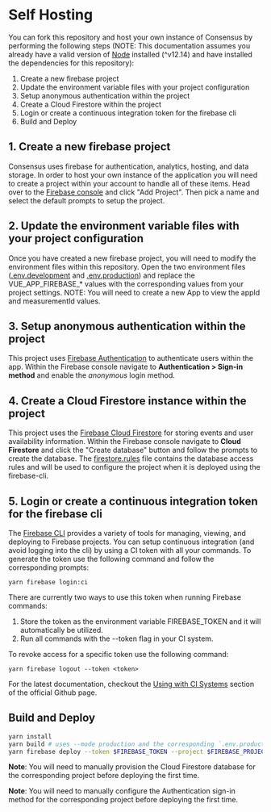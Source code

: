 # Self Hosting
You can fork this repository and host your own instance of Consensus by performing the following steps (NOTE: This documentation assumes you already have a valid version of [Node](https://nodejs.org/en/) installed (^v12.14) and have installed the dependencies for this repository):
1. Create a new firebase project
2. Update the environment variable files with your project configuration
3. Setup anonymous authentication within the project
4. Create a Cloud Firestore within the project
5. Login or create a continuous integration token for the firebase cli
6. Build and Deploy

## 1. Create a new firebase project 
Consensus uses firebase for authentication, analytics, hosting, and data storage. In order to host your own instance of the application you will need to create a project within your account to handle all of these items. Head over to the [Firebase console](https://console.firebase.google.com/) and click "Add Project". Then pick a name and select the default prompts to setup the project. 

## 2. Update the environment variable files with your project configuration
Once you have created a new firebase project, you will need to modify the environment files within this repository. Open the two environment files ([.env.development](../.env.development) and [.env.production](../.env.production)) and replace the VUE_APP_FIREBASE_* values with the corresponding values from your project settings.
NOTE: You will need to create a new App to view the appId and measurementId values.

## 3. Setup anonymous authentication within the project
This project uses [Firebase Authentication](https://firebase.google.com/docs/auth) to authenticate users within the app. Within the Firebase console navigate to **Authentication > Sign-in method** and enable the *anonymous* login method.

## 4. Create a Cloud Firestore instance within the project
This project uses the [Firebase Cloud Firestore](https://firebase.google.com/docs/firestore) for storing events and user availability information. Within the Firebase console navigate to **Cloud Firestore** and click the "Create database" button and follow the prompts to create the database. The [firestore.rules](firestore.rules) file contains the database access rules and will be used to configure the project when it is deployed using the firebase-cli.

## 5. Login or create a continuous integration token for the firebase cli
The [Firebase CLI](https://firebase.google.com/docs/cli) provides a variety of tools for managing, viewing, and deploying to Firebase projects. You can setup continuous integration (and avoid logging into the cli) by using a CI token with all your commands. To generate the token use the following command and follow the corresponding prompts:
```
yarn firebase login:ci
```

There are currently two ways to use this token when running Firebase commands:

1. Store the token as the environment variable FIREBASE_TOKEN and it will automatically be utilized.
2. Run all commands with the --token <token> flag in your CI system.

To revoke access for a specific token use the following command:
```
yarn firebase logout --token <token>
```

For the latest documentation, checkout the [Using with CI Systems](https://github.com/firebase/firebase-tools#using-with-ci-systems) section of the official Github page.

## Build and Deploy
```bash
yarn install
yarn build # uses --mode production and the corresponding `.env.production` file by default
yarn firebase deploy --token $FIREBASE_TOKEN --project $FIREBASE_PROJECT_ID
```
**Note**: You will need to manually provision the Cloud Firestore database for the corresponding project before deploying the first time.

**Note**: You will need to manually configure the Authentication sign-in method for the corresponding project before deploying the first time.
